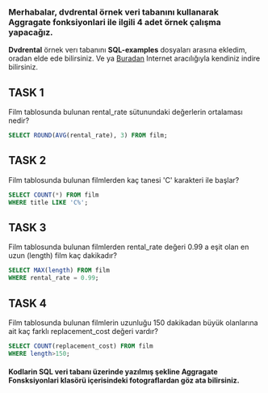 ### Merhabalar, **dvdrental** örnek veri tabanını kullanarak **Aggragate fonksiyonlari** ile ilgili 4 adet örnek çalışma yapacağız. 
**Dvdrental** örnek verı tabanını **SQL-examples** dosyaları arasına ekledim, oradan elde ede bilirsiniz. Ve ya [Buradan](https://www.postgresqltutorial.com/postgresql-getting-started/postgresql-sample-database/) Internet aracılığıyla kendiniz indire bilirsiniz.
## TASK 1 
Film tablosunda bulunan rental_rate sütunundaki değerlerin ortalaması nedir?
```Sql
SELECT ROUND(AVG(rental_rate), 3) FROM film;
```

## TASK 2
Film tablosunda bulunan filmlerden kaç tanesi 'C' karakteri ile başlar?
```Sql
SELECT COUNT(*) FROM film
WHERE title LIKE 'C%';
```

## TASK 3
Film tablosunda bulunan filmlerden rental_rate değeri 0.99 a eşit olan en uzun (length) film kaç dakikadır?
```Sql
SELECT MAX(length) FROM film
WHERE rental_rate = 0.99;
```

## TASK 4
Film tablosunda bulunan filmlerin uzunluğu 150 dakikadan büyük olanlarına ait kaç farklı replacement_cost değeri vardır?
```Sql
SELECT COUNT(replacement_cost) FROM film
WHERE length>150;
```


#### Kodlarin SQL veri tabanı üzerinde yazılmış şekline **Aggragate Fonsksiyonlari** klasörü içerisindeki fotograflardan göz ata bilirsiniz.

